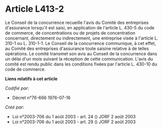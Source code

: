 # Article L413-2

Le Conseil de la concurrence recueille l'avis du Comité des entreprises d'assurance lorsqu'il est saisi, en application de
l'article L. 430-5 du code de commerce, de concentrations ou de projets de concentration concernant, directement ou
indirectement, une entreprise visée à l'article L. 310-1 ou L. 310-1-1. Le Conseil de la concurrence communique, à cet effet,
au Comité des entreprises d'assurance toute saisine relative à de telles opérations. Le comité transmet son avis au Conseil
de la concurrence dans un délai d'un mois suivant la réception de cette communication. L'avis du comité est rendu public dans
les conditions fixées par l'article L. 430-10 du code de commerce.

**Liens relatifs à cet article**

_Codifié par_:

  - Décret n°76-666 1976-07-16

_Créé par_:

  - Loi n°2003-706 du 1 août 2003 - art. 24 () JORF 2 août 2003
  - Loi n°2003-706 du 1 août 2003 - art. 29 () JORF 2 août 2003

